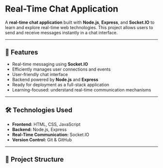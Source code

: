 # Real-Time Chat Application

A **real-time chat application** built with **Node.js**, **Express**, and **Socket.IO** to learn and explore real-time web technologies. This project allows users to send and receive messages instantly in a chat interface.

---

## 🚀 Features

- Real-time messaging using **Socket.IO**
- Efficiently manages user connections and events
- User-friendly chat interface
- Backend powered by **Node.js** and **Express**
- Ready for deployment as a full-stack application
- Learning-focused: understand real-time communication mechanisms

---

## 🛠️ Technologies Used

- **Frontend:** HTML, CSS, JavaScript
- **Backend:** Node.js, Express
- **Real-Time Communication:** Socket.IO
- **Version Control:** Git & GitHub

---

## 📂 Project Structure

